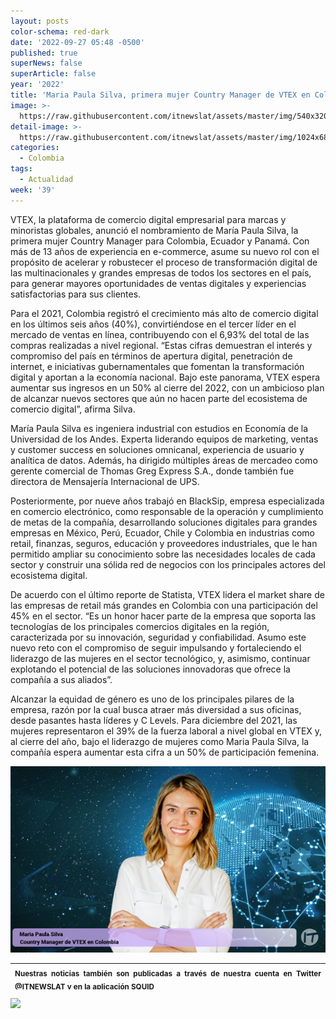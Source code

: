 ```yaml
---
layout: posts
color-schema: red-dark
date: '2022-09-27 05:48 -0500'
published: true
superNews: false
superArticle: false
year: '2022'
title: 'Maria Paula Silva, primera mujer Country Manager de VTEX en Colombia'
image: >-
  https://raw.githubusercontent.com/itnewslat/assets/master/img/540x320/Maria-Paula-Silva-p.jpg
detail-image: >-
  https://raw.githubusercontent.com/itnewslat/assets/master/img/1024x680/Maria-Paula-Silva-g.jpg
categories:
  - Colombia
tags:
  - Actualidad
week: '39'
---
```

VTEX, la plataforma de comercio digital empresarial para marcas y minoristas globales, anunció el nombramiento de María Paula Silva, la primera mujer Country Manager para Colombia, Ecuador y Panamá. Con más de 13 años de experiencia en e-commerce, asume su nuevo rol con el propósito de acelerar y robustecer el proceso de transformación digital de las multinacionales y grandes empresas de todos los sectores en el país, para generar mayores oportunidades de ventas digitales y experiencias satisfactorias para sus clientes.

Para el 2021, Colombia registró el crecimiento más alto de comercio digital en los últimos seis años (40%), convirtiéndose en el tercer líder en el mercado de ventas en línea, contribuyendo con el 6,93% del total de las compras realizadas a nivel regional. “Estas cifras demuestran el interés y compromiso del país en términos de apertura digital, penetración de internet, e iniciativas gubernamentales que fomentan la transformación digital y aportan a la economía nacional. Bajo este panorama, VTEX espera aumentar sus ingresos en un 50% al cierre del 2022, con un ambicioso plan de alcanzar nuevos sectores que aún no hacen parte del ecosistema de comercio digital”, afirma Silva.
 
María Paula Silva es ingeniera industrial con estudios en Economía de la Universidad de los Andes. Experta liderando equipos de marketing, ventas y customer success en soluciones omnicanal, experiencia de usuario y analítica de datos. Además, ha dirigido múltiples áreas de mercadeo como gerente comercial de Thomas Greg Express S.A., donde también fue directora de Mensajería Internacional de UPS. 

Posteriormente, por nueve años trabajó en BlackSip, empresa especializada en comercio electrónico, como responsable de la operación y cumplimiento de metas de la compañía, desarrollando soluciones digitales para grandes empresas en México, Perú, Ecuador, Chile y Colombia en industrias como retail, finanzas, seguros, educación y proveedores industriales, que le han permitido ampliar su conocimiento sobre las necesidades locales de cada sector y construir una sólida red de negocios con los principales actores del ecosistema digital. 
 
De acuerdo con el último reporte de Statista, VTEX lidera el market share de las empresas de retail más grandes en Colombia con una participación del 45% en el sector. “Es un honor hacer parte de la empresa que soporta las tecnologías de los principales comercios digitales en la región, caracterizada por su innovación, seguridad y confiabilidad. Asumo este nuevo reto con el compromiso de seguir impulsando y fortaleciendo el liderazgo de las mujeres en el sector tecnológico, y, asimismo, continuar explotando el potencial de las soluciones innovadoras que ofrece la compañía a sus aliados”. 
 
Alcanzar la equidad de género es uno de los principales pilares de la empresa, razón por la cual busca atraer más diversidad a sus oficinas, desde pasantes hasta líderes y C Levels. Para diciembre del 2021, las mujeres representaron el 39% de la fuerza laboral a nivel global en VTEX y, al cierre del año, bajo el liderazgo de mujeres como Maria Paula Silva, la compañía espera aumentar esta cifra a un 50% de participación femenina.

![](https://raw.githubusercontent.com/itnewslat/assets/master/img/540x320/Maria-Paula-Silva-p.jpg)

<table style="height: 42px;" width="569">
<tbody>
<tr>
<td style="text-align: justify;"><sub><strong>Nuestras noticias también son publicadas a través de nuestra cuenta en Twitter <a href="https://twitter.com/itnewslat?lang=es">@ITNEWSLAT</a> y en la aplicación <a href="https://squidapp.co/en/">SQUID</a></strong></sub></td>
</tr>
</tbody>
</table>

<img src="https://tracker.metricool.com/c3po.jpg?hash=56f88a41e39ab42c063cc51676587a04"/>


